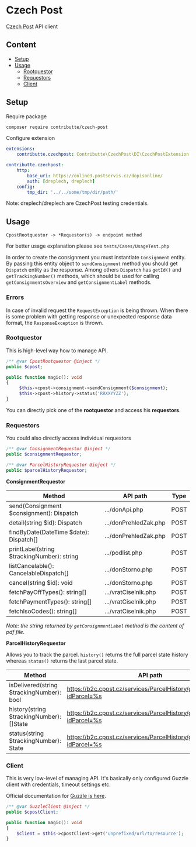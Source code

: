 # Czech Post

[Czech Post](https://www.ceskaposta.cz/en/index) API client

## Content

- [Setup](#setup)
- [Usage](#usage)
  - [Rootquestor](#rootquestor)
  - [Requestors](#requestors)
  - [Client](#client)

## Setup

Require package

```sh
composer require contributte/czech-post
```

Configure extension

```yaml
extensions:
    contributte.czechpost: Contributte\CzechPost\DI\CzechPostExtension

contributte.czechpost:
    http:
        base_uri: https://online3.postservis.cz/dopisonline/
        auth: [dreplech, dreplech]
    config:
        tmp_dir: '../../some/tmp/dir/path/'
```

Note: dreplech/dreplech are CzechPost testing credentials. 

## Usage

```
CpostRootquestor -> *Requestor(s) -> endpoint method
```

For better usage explanation please see `tests/Cases/UsageTest.php`

In order to create the consignment you must instantiate `Consignment` entity.
By passing this entity object to `sendConsignment` method you should get `Dispatch` entity as the response.
Among others `Dispatch` has `getId()` and `getTrackingNumber()` methods, 
which should be used for calling `getConsignmentsOverview` and `getConsignmentLabel` methods.

### Errors

In case of invalid request the `RequestException` is being thrown.
When there is some problem with getting response or unexpected response data format, the `ResponseException` is thrown. 

### Rootquestor

This is high-level way how to manage API.

```php
/** @var CpostRootquestor @inject */
public $cpost;

public function magic(): void
{
     $this->cpost->consignment->sendConsignment($consignment);
     $this->cpost->history->status('RRXXYYZZ');
}
```

You can directly pick one of the **rootquestor** and access his **requestors**.

### Requestors

You could also directly access individual requestors

```php
/** @var ConsignmentRequestor @inject */
public $consignmentRequestor;

/** @var ParcelHistoryRequestor @inject */
public $parcelHistoryRequestor;
```

**ConsignmentRequestor**

| Method                                     | API path              | Type |
| -------------------------------------------| ----------------------|----- |
| send(Consignment $consignment): Dispatch   | .../donApi.php        | POST |
| detail(string $id): Dispatch               | .../donPrehledZak.php | POST |
| findByDate(DateTime $date): Dispatch[]     | .../donPrehledZak.php | POST |
| printLabel(string $trackingNumber): string | .../podlist.php       | POST |
| listCancelable(): CancelableDispatch[]     | .../donStorno.php     | POST |
| cancel(string $id): void                   | .../donStorno.php     | POST |
| fetchPayOffTypes(): string[]               | .../vratCiselnik.php  | POST |
| fetchPaymentTypes(): string[]              | .../vratCiselnik.php  | POST |
| fetchIsoCodes(): string[]                  | .../vratCiselnik.php  | POST |

_Note: the string returned by `getConsignmentLabel` method is the content of pdf file._

**ParcelHistoryRequestor**

Allows you to track the parcel. `history()` returns the full parcel state history whereas `status()` returns the last parcel state.

| Method                                     | API path                                                              | Type |
| -------------------------------------------| ----------------------------------------------------------------------|----- |
| isDelivered(string $trackingNumber): bool  | https://b2c.cpost.cz/services/ParcelHistory/getDataAsJson?idParcel=%s | GET  |
| history(string $trackingNumber): []State   | https://b2c.cpost.cz/services/ParcelHistory/getDataAsJson?idParcel=%s | GET  |
| status(string $trackingNumber): State      | https://b2c.cpost.cz/services/ParcelHistory/getDataAsJson?idParcel=%s | GET  |

### Client

This is very low-level of managing API. It's basically only configured
Guzzle client with credentials, timeout settings etc.

Official documentation for [Guzzle is here](https://guzzle.readthedocs.io/en/latest/quickstart.html).

```php
/** @var GuzzleClient @inject */
public $cpostClient;

public function magic(): void
{
    $client = $this->cpostClient->get('unprefixed/url/to/resource');
}
```
